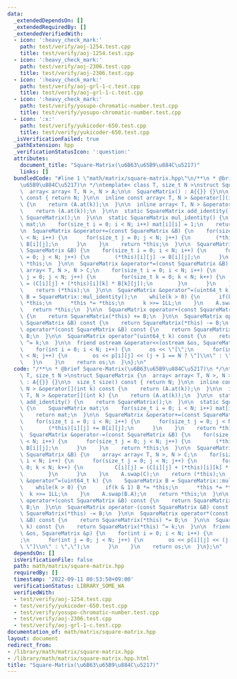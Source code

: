 ```yaml
---
data:
  _extendedDependsOn: []
  _extendedRequiredBy: []
  _extendedVerifiedWith:
  - icon: ':heavy_check_mark:'
    path: test/verify/aoj-1254.test.cpp
    title: test/verify/aoj-1254.test.cpp
  - icon: ':heavy_check_mark:'
    path: test/verify/aoj-2306.test.cpp
    title: test/verify/aoj-2306.test.cpp
  - icon: ':heavy_check_mark:'
    path: test/verify/aoj-grl-1-c.test.cpp
    title: test/verify/aoj-grl-1-c.test.cpp
  - icon: ':heavy_check_mark:'
    path: test/verify/yosupo-chromatic-number.test.cpp
    title: test/verify/yosupo-chromatic-number.test.cpp
  - icon: ':x:'
    path: test/verify/yukicoder-650.test.cpp
    title: test/verify/yukicoder-650.test.cpp
  _isVerificationFailed: true
  _pathExtension: hpp
  _verificationStatusIcon: ':question:'
  attributes:
    document_title: "Square-Matrix(\u6B63\u65B9\u884C\u5217)"
    links: []
  bundledCode: "#line 1 \"math/matrix/square-matrix.hpp\"\n/**\n * @brief Square-Matrix(\u6B63\
    \u65B9\u884C\u5217)\n */\ntemplate< class T, size_t N >\nstruct SquareMatrix {\n\
    \  array< array< T, N >, N > A;\n\n  SquareMatrix() : A{{}} {}\n\n  size_t size()\
    \ const { return N; }\n\n  inline const array< T, N > &operator[](int k) const\
    \ {\n    return (A.at(k));\n  }\n\n  inline array< T, N > &operator[](int k) {\n\
    \    return (A.at(k));\n  }\n\n  static SquareMatrix add_identity() {\n    return\
    \ SquareMatrix();\n  }\n\n  static SquareMatrix mul_identity() {\n    SquareMatrix\
    \ mat;\n    for(size_t i = 0; i < N; i++) mat[i][i] = 1;\n    return mat;\n  }\n\
    \n  SquareMatrix &operator+=(const SquareMatrix &B) {\n    for(size_t i = 0; i\
    \ < N; i++) {\n      for(size_t j = 0; j < N; j++) {\n        (*this)[i][j] +=\
    \ B[i][j];\n      }\n    }\n    return *this;\n  }\n\n  SquareMatrix &operator-=(const\
    \ SquareMatrix &B) {\n    for(size_t i = 0; i < N; i++) {\n      for(size_t j\
    \ = 0; j < N; j++) {\n        (*this)[i][j] -= B[i][j];\n      }\n    }\n    return\
    \ *this;\n  }\n\n  SquareMatrix &operator*=(const SquareMatrix &B) {\n    array<\
    \ array< T, N >, N > C;\n    for(size_t i = 0; i < N; i++) {\n      for(size_t\
    \ j = 0; j < N; j++) {\n        for(size_t k = 0; k < N; k++) {\n          C[i][j]\
    \ = (C[i][j] + (*this)[i][k] * B[k][j]);\n        }\n      }\n    }\n    A.swap(C);\n\
    \    return (*this);\n  }\n\n  SquareMatrix &operator^=(uint64_t k) {\n    SquareMatrix\
    \ B = SquareMatrix::mul_identity();\n    while(k > 0) {\n      if(k & 1) B *=\
    \ *this;\n      *this *= *this;\n      k >>= 1LL;\n    }\n    A.swap(B.A);\n \
    \   return *this;\n  }\n\n  SquareMatrix operator+(const SquareMatrix &B) const\
    \ {\n    return SquareMatrix(*this) += B;\n  }\n\n  SquareMatrix operator-(const\
    \ SquareMatrix &B) const {\n    return SquareMatrix(*this) -= B;\n  }\n\n  SquareMatrix\
    \ operator*(const SquareMatrix &B) const {\n    return SquareMatrix(*this) *=\
    \ B;\n  }\n\n  SquareMatrix operator^(uint64_t k) const {\n    return SquareMatrix(*this)\
    \ ^= k;\n  }\n\n  friend ostream &operator<<(ostream &os, SquareMatrix &p) {\n\
    \    for(int i = 0; i < N; i++) {\n      os << \"[\";\n      for(int j = 0; j\
    \ < N; j++) {\n        os << p[i][j] << (j + 1 == N ? \"]\\n\" : \",\");\n   \
    \   }\n    }\n    return os;\n  }\n};\n"
  code: "/**\n * @brief Square-Matrix(\u6B63\u65B9\u884C\u5217)\n */\ntemplate< class\
    \ T, size_t N >\nstruct SquareMatrix {\n  array< array< T, N >, N > A;\n\n  SquareMatrix()\
    \ : A{{}} {}\n\n  size_t size() const { return N; }\n\n  inline const array< T,\
    \ N > &operator[](int k) const {\n    return (A.at(k));\n  }\n\n  inline array<\
    \ T, N > &operator[](int k) {\n    return (A.at(k));\n  }\n\n  static SquareMatrix\
    \ add_identity() {\n    return SquareMatrix();\n  }\n\n  static SquareMatrix mul_identity()\
    \ {\n    SquareMatrix mat;\n    for(size_t i = 0; i < N; i++) mat[i][i] = 1;\n\
    \    return mat;\n  }\n\n  SquareMatrix &operator+=(const SquareMatrix &B) {\n\
    \    for(size_t i = 0; i < N; i++) {\n      for(size_t j = 0; j < N; j++) {\n\
    \        (*this)[i][j] += B[i][j];\n      }\n    }\n    return *this;\n  }\n\n\
    \  SquareMatrix &operator-=(const SquareMatrix &B) {\n    for(size_t i = 0; i\
    \ < N; i++) {\n      for(size_t j = 0; j < N; j++) {\n        (*this)[i][j] -=\
    \ B[i][j];\n      }\n    }\n    return *this;\n  }\n\n  SquareMatrix &operator*=(const\
    \ SquareMatrix &B) {\n    array< array< T, N >, N > C;\n    for(size_t i = 0;\
    \ i < N; i++) {\n      for(size_t j = 0; j < N; j++) {\n        for(size_t k =\
    \ 0; k < N; k++) {\n          C[i][j] = (C[i][j] + (*this)[i][k] * B[k][j]);\n\
    \        }\n      }\n    }\n    A.swap(C);\n    return (*this);\n  }\n\n  SquareMatrix\
    \ &operator^=(uint64_t k) {\n    SquareMatrix B = SquareMatrix::mul_identity();\n\
    \    while(k > 0) {\n      if(k & 1) B *= *this;\n      *this *= *this;\n    \
    \  k >>= 1LL;\n    }\n    A.swap(B.A);\n    return *this;\n  }\n\n  SquareMatrix\
    \ operator+(const SquareMatrix &B) const {\n    return SquareMatrix(*this) +=\
    \ B;\n  }\n\n  SquareMatrix operator-(const SquareMatrix &B) const {\n    return\
    \ SquareMatrix(*this) -= B;\n  }\n\n  SquareMatrix operator*(const SquareMatrix\
    \ &B) const {\n    return SquareMatrix(*this) *= B;\n  }\n\n  SquareMatrix operator^(uint64_t\
    \ k) const {\n    return SquareMatrix(*this) ^= k;\n  }\n\n  friend ostream &operator<<(ostream\
    \ &os, SquareMatrix &p) {\n    for(int i = 0; i < N; i++) {\n      os << \"[\"\
    ;\n      for(int j = 0; j < N; j++) {\n        os << p[i][j] << (j + 1 == N ?\
    \ \"]\\n\" : \",\");\n      }\n    }\n    return os;\n  }\n};\n"
  dependsOn: []
  isVerificationFile: false
  path: math/matrix/square-matrix.hpp
  requiredBy: []
  timestamp: '2022-09-11 00:53:50+09:00'
  verificationStatus: LIBRARY_SOME_WA
  verifiedWith:
  - test/verify/aoj-1254.test.cpp
  - test/verify/yukicoder-650.test.cpp
  - test/verify/yosupo-chromatic-number.test.cpp
  - test/verify/aoj-2306.test.cpp
  - test/verify/aoj-grl-1-c.test.cpp
documentation_of: math/matrix/square-matrix.hpp
layout: document
redirect_from:
- /library/math/matrix/square-matrix.hpp
- /library/math/matrix/square-matrix.hpp.html
title: "Square-Matrix(\u6B63\u65B9\u884C\u5217)"
---
```


